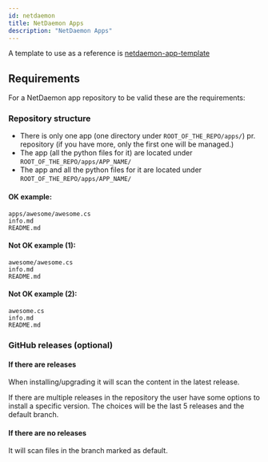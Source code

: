 ```yaml
---
id: netdaemon
title: NetDaemon Apps
description: "NetDaemon Apps"
---
```


A template to use as a reference is [netdaemon-app-template](https://github.com/helto4real/netdaemon-app-template)

## Requirements

For a NetDaemon app repository to be valid these are the requirements:

### Repository structure

- There is only one app (one directory under `ROOT_OF_THE_REPO/apps/`) pr. repository (if you have more, only the first one will be managed.)
- The app (all the python files for it) are located under `ROOT_OF_THE_REPO/apps/APP_NAME/`
- The app and all the python files for it are located under `ROOT_OF_THE_REPO/apps/APP_NAME/`

#### OK example:

```text
apps/awesome/awesome.cs
info.md
README.md
```

#### Not OK example (1):

```text
awesome/awesome.cs
info.md
README.md
```

#### Not OK example (2):

```text
awesome.cs
info.md
README.md
```

### GitHub releases (optional)

#### If there are releases

When installing/upgrading it will scan the content in the latest release.

If there are multiple releases in the repository the user have some options to install a specific version.
The choices will be the last 5 releases and the default branch.

#### If there are no releases

It will scan files in the branch marked as default.